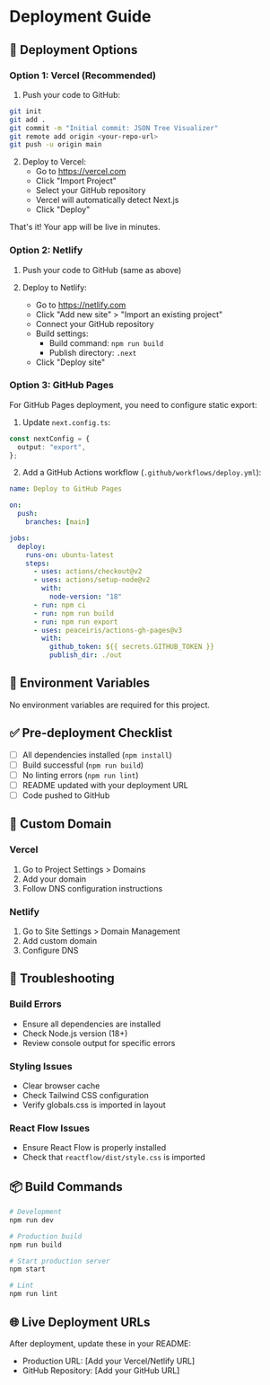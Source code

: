 # Deployment Guide

## 🚀 Deployment Options

### Option 1: Vercel (Recommended)

1. Push your code to GitHub:

```bash
git init
git add .
git commit -m "Initial commit: JSON Tree Visualizer"
git remote add origin <your-repo-url>
git push -u origin main
```

2. Deploy to Vercel:
   - Go to https://vercel.com
   - Click "Import Project"
   - Select your GitHub repository
   - Vercel will automatically detect Next.js
   - Click "Deploy"

That's it! Your app will be live in minutes.

### Option 2: Netlify

1. Push your code to GitHub (same as above)

2. Deploy to Netlify:
   - Go to https://netlify.com
   - Click "Add new site" > "Import an existing project"
   - Connect your GitHub repository
   - Build settings:
     - Build command: `npm run build`
     - Publish directory: `.next`
   - Click "Deploy site"

### Option 3: GitHub Pages

For GitHub Pages deployment, you need to configure static export:

1. Update `next.config.ts`:

```typescript
const nextConfig = {
  output: "export",
};
```

2. Add a GitHub Actions workflow (`.github/workflows/deploy.yml`):

```yaml
name: Deploy to GitHub Pages

on:
  push:
    branches: [main]

jobs:
  deploy:
    runs-on: ubuntu-latest
    steps:
      - uses: actions/checkout@v2
      - uses: actions/setup-node@v2
        with:
          node-version: "18"
      - run: npm ci
      - run: npm run build
      - run: npm run export
      - uses: peaceiris/actions-gh-pages@v3
        with:
          github_token: ${{ secrets.GITHUB_TOKEN }}
          publish_dir: ./out
```

## 📝 Environment Variables

No environment variables are required for this project.

## ✅ Pre-deployment Checklist

- [ ] All dependencies installed (`npm install`)
- [ ] Build successful (`npm run build`)
- [ ] No linting errors (`npm run lint`)
- [ ] README updated with your deployment URL
- [ ] Code pushed to GitHub

## 🔗 Custom Domain

### Vercel

1. Go to Project Settings > Domains
2. Add your domain
3. Follow DNS configuration instructions

### Netlify

1. Go to Site Settings > Domain Management
2. Add custom domain
3. Configure DNS

## 🐛 Troubleshooting

### Build Errors

- Ensure all dependencies are installed
- Check Node.js version (18+)
- Review console output for specific errors

### Styling Issues

- Clear browser cache
- Check Tailwind CSS configuration
- Verify globals.css is imported in layout

### React Flow Issues

- Ensure React Flow is properly installed
- Check that `reactflow/dist/style.css` is imported

## 📦 Build Commands

```bash
# Development
npm run dev

# Production build
npm run build

# Start production server
npm start

# Lint
npm run lint
```

## 🌐 Live Deployment URLs

After deployment, update these in your README:

- Production URL: [Add your Vercel/Netlify URL]
- GitHub Repository: [Add your GitHub URL]
